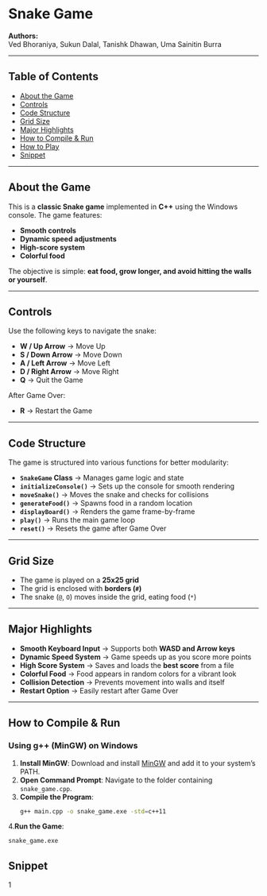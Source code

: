 #  Snake Game

**Authors:**  
Ved Bhoraniya, Sukun Dalal, Tanishk Dhawan, Uma Sainitin Burra

---

##  Table of Contents

- [About the Game](#about-the-game)
- [Controls](#controls)
- [Code Structure](#code-structure)
- [Grid Size](#grid-size)
- [Major Highlights](#major-highlights)
- [How to Compile & Run](#how-to-compile--run)
- [How to Play](#how-to-play)
- [Snippet](#snippet)

---

## About the Game

This is a **classic Snake game** implemented in **C++** using the Windows console. The game features:

- **Smooth controls**
- **Dynamic speed adjustments**
- **High-score system**
- **Colorful food**

The objective is simple: **eat food, grow longer, and avoid hitting the walls or yourself**.

---

##  Controls

Use the following keys to navigate the snake:

- **W / Up Arrow** → Move Up
- **S / Down Arrow** → Move Down
- **A / Left Arrow** → Move Left
- **D / Right Arrow** → Move Right
- **Q** → Quit the Game

After Game Over:
- **R** → Restart the Game

---

## Code Structure

The game is structured into various functions for better modularity:

- **`SnakeGame` Class** → Manages game logic and state
- **`initializeConsole()`** → Sets up the console for smooth rendering
- **`moveSnake()`** → Moves the snake and checks for collisions
- **`generateFood()`** → Spawns food in a random location
- **`displayBoard()`** → Renders the game frame-by-frame
- **`play()`** → Runs the main game loop
- **`reset()`** → Resets the game after Game Over

---

##  Grid Size

- The game is played on a **25x25 grid**
- The grid is enclosed with **borders (`#`)**
- The snake (`@`, `O`) moves inside the grid, eating food (`*`)

---

##  Major Highlights

- **Smooth Keyboard Input** → Supports both **WASD and Arrow keys**
- **Dynamic Speed System** → Game speeds up as you score more points
- **High Score System** → Saves and loads the **best score** from a file
- **Colorful Food** → Food appears in random colors for a vibrant look
- **Collision Detection** → Prevents movement into walls and itself
- **Restart Option** → Easily restart after Game Over

---

##  How to Compile & Run

### **Using g++ (MinGW) on Windows**

1. **Install MinGW**: Download and install [MinGW](http://www.mingw.org/) and add it to your system’s PATH.
2. **Open Command Prompt**: Navigate to the folder containing `snake_game.cpp`.
3. **Compile the Program**:
   ```bash
   g++ main.cpp -o snake_game.exe -std=c++11
   
4.**Run the Game**:
   ```bash
   snake_game.exe
```



## Snippet








    




1

